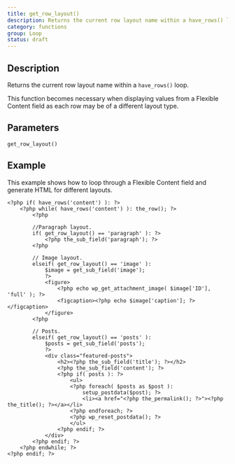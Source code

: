```yaml
---
title: get_row_layout()
description: Returns the current row layout name within a have_rows() loop
category: functions
group: Loop
status: draft
---
```


## Description
Returns the current row layout name within a `have_rows()` loop. 

This function becomes necessary when displaying values from a Flexible Content field as each row may be of a different layout type.

## Parameters
```
get_row_layout()
```

## Example
This example shows how to loop through a Flexible Content field and generate HTML for different layouts.
```
<?php if( have_rows('content') ): ?>
	<?php while( have_rows('content') ): the_row(); ?>
		<?php 
		
		//Paragraph layout.
		if( get_row_layout() == 'paragraph' ): ?>
			<?php the_sub_field('paragraph'); ?>
		<?php 
		
		// Image layout.
		elseif( get_row_layout() == 'image' ): 
			$image = get_sub_field('image');
			?>
			<figure>
				<?php echo wp_get_attachment_image( $image['ID'], 'full' ); ?>
				<figcaption><?php echo $image['caption']; ?></figcaption>
			</figure>
		<?php 
		
		// Posts.
		elseif( get_row_layout() == 'posts' ): 
			$posts = get_sub_field('posts');
			?>
			<div class="featured-posts">
				<h2><?php the_sub_field('title'); ?></h2>
				<?php the_sub_field('content'); ?>
				<?php if( posts ): ?>
					<ul>
					<?php foreach( $posts as $post ):
						setup_postdata($post); ?>
						<li><a href="<?php the_permalink(); ?>"><?php the_title(); ?></a></li>
					<?php endforeach; ?>
					<?php wp_reset_postdata(); ?>
					</ul>
				<?php endif; ?>
			</div>
		<?php endif; ?>
	<?php endwhile; ?>
<?php endif; ?>
```
